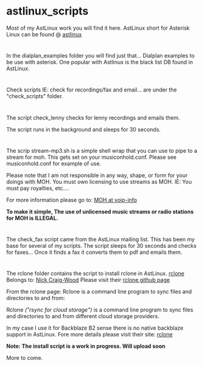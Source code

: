 # astlinux_scripts
Most of my AstLinux work you will find it here.
AstLinux short for Asterisk Linux can be found @ [astlinux](https://www.astlinux-project.org)
#

In the dialplan_examples folder you will find just that... Dialplan examples to be use with asterisk. One popular with Astlinux is the black list DB found in AstLinux.
#
Check scripts IE: check for recordings/fax and email... are under the "check_scripts" folder.
#
The script check_lenny checks for lenny recordings and emails them.

The script runs in the background and sleeps for 30 seconds.
#
The scrip stream-mp3.sh is a simple shell wrap that you can use to pipe to a stream for moh.
This gets set on your musiconhold.conf.
Please see musiconhold.conf for example of use.

Please note that I am not responsible in any way, shape, or form for your doings with MOH. You must own licensing to use streams as MOH. IE: You must pay royalties, etc....

For more information please go to: [MOH at voip-info](https://www.voip-info.org/music-on-hold/)

**To make it simple, The use of unlicensed music streams or radio stations for MOH is ILLEGAL.**
#
The check_fax script came from the AstLinux mailing list. This has been my base for several of my scripts.
The script sleeps for 30 seconds and checks for faxes... Once it finds a fax it converts them to pdf and emails them.
#
The rclone folder contains the script to install rclone in AstLinux. [rclone](https://rclone.org/) Belongs to:
[Nick Craig-Wood](https://www.craig-wood.com/nick/)
Please visit their [rclone github page](https://github.com/ncw/rclone#storage-providers) 

From the rclone page: Rclone is a command line program to sync files and directories to and from:

Rclone *("rsync for cloud storage")* is a command line program to sync files and directories to and from
 different cloud storage providers.

In my case I use it for Backblaze B2 sense there is no native backblaze support in AstLinux.
Fore more details please visit their site: [rclone](https://rclone.org/)

**Note: The install script is a work in progress. Will upload soon**

More to come.
